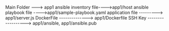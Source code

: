 Main Folder ---> app1</n>
  ansible inventory file---->app1/host<n>
  ansible playbook file ---->app1/sample-playbook.yaml<n>
  application file ---------> app1/server.js<n>
  DockerFile  --------------> app1/Dockerfile<n>
  SSH Key ------------------> app1/ansible, app1/ansible.pub<n>
  
